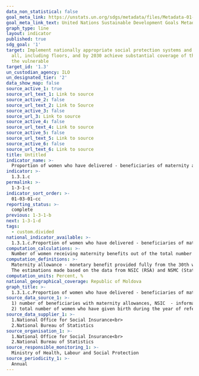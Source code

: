 ```yaml
---
data_non_statistical: false
goal_meta_link: https://unstats.un.org/sdgs/metadata/files/Metadata-01-03-01a.pdf
goal_meta_link_text: United Nations Sustainable Development Goals Metadata (pdf 894kB)
graph_type: line
layout: indicator
published: true
sdg_goal: '1'
target: Implement nationally appropriate social protection systems and measures for
  all, including floors, and by 2030 achieve substantial coverage of the poor and
  the vulnerable
target_id: '1.3'
un_custodian_agency: ILO
un_designated_tier: '2'
data_show_map: false
source_active_1: true
source_url_text_1: Link to source
source_active_2: false
source_url_text_2: Link to Source
source_active_3: false
source_url_3: Link to source
source_active_4: false
source_url_text_4: Link to source
source_active_5: false
source_url_text_5: Link to source
source_active_6: false
source_url_text_6: Link to source
title: Untitled
indicator_name: >-
  Proportion of women who have delivered - beneficiaries of maternity allowances
indicator: >-
  1.3.1.c
permalink: >-
  1-3-1-c
indicator_sort_order: >-
  01-03-01-cc
reporting_status: >-
  complete
previous: 1-3-1-b
next: 1-3-1-d
tags:
  - custom.divided
national_indicator_available: >-
  1.3.1.c.Proportion of women who have delivered - beneficiaries of maternity allowances
computation_calculations: >-
  Number of women receiving maternity benefits out of the total number of women who have delivered in the year of reference X100%
computation_definitions: >-
  Maternity allowance - monetary benefit provided fully from the 30th week of pregnancy to insured women, wives maintained by their employed spouses, unemployed, who have been under the records of medical-sanitary institutions and who are entitled to maternity leaves (which includes the prenatal and postnatal leave), for a period of 126 calendar days/140 calendar days in case of complicated births or in case of delivery of two children. In case of pregnancies with 3 or more foetuses, the maternity allowance is provided at 24 weeks of pregnancy for a period of 182 calendar days. (Art. 16 of the Law no. 289 dated 22.07.2004, on allowances for temporary inability to work and other social insurance benefits).<br> 
  The estimations made based on the data from NSIC (RSA) and NSMC (Statistical yearbook in health) for 2012 have shown that only 20,6% of women who have delivered, were insured and benefited from maternity allowances. Hence the majority of women who deliver are not socially insured.
computation_units: Percent, %
national_geographical_coverage: Republic of Moldova
graph_title: >-
  1.3.1.c.Proportion of women who have delivered - beneficiaries of maternity allowances
source_data_source_1: >-
  1) number of beneficiaries with maternity allowances, NSIC  - information regarding maternity allowances <br> 
  2) total number of women who have given birth during the year of reference - NBS
source_data_supplier_1: >-
  1.National Office for Social Insurance<br> 
  2.National Bureau of Statistics
source_organisation_1: >-
  1.National Office for Social Insurance<br> 
  2.National Bureau of Statistics
source_responsible_monitoring_1: >-
  Ministry of Health, Labour and Social Protection
source_periodicity_1: >-
  Annual
---
```

